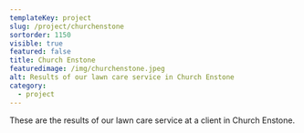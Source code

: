 ```yaml
---
templateKey: project
slug: /project/churchenstone
sortorder: 1150
visible: true
featured: false
title: Church Enstone
featuredimage: /img/churchenstone.jpeg
alt: Results of our lawn care service in Church Enstone
category:
  - project
---
```

These are the results of our lawn care service at a client in Church Enstone.



